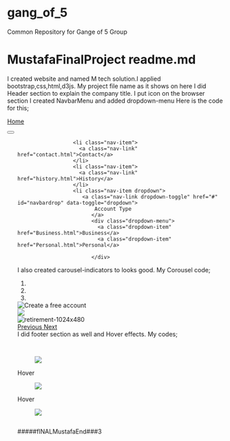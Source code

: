 # gang_of_5
Common Repository for Gange of 5 Group
# MustafaFinalProject readme.md
I created website and named  M tech solution.I applied bootstrap,css,html,d3js.
My project file name as it shows on here <TITLE>BootsrapMustafa</TITLE>
I did Header section to explain the company title.
I put icon on the browser section  <link rel="shortcut icon" href="https://cdn0.iconfinder.com/data/icons/ringtone-music-instruments/512/letter-m-latin-key-512.png">
 I created NavbarMenu and  added dropdown-menu
 Here is the code for this;
    <nav class="navbar navbar-expand-lg navbar-dark bg-info ">
    <a class="navbar-brand nav-link current" href="Bootstrap.mustafa.html">Home</a>
          
   <button class="navbar-toggler" type="button" data-toggle="collapse" data-target="#navbarNav" aria-controls="navbarNav" aria-expanded="false" aria-label="Toggle navigation">
                  <span class="navbar-toggler-icon"></span>
                </button>
                <div class="collapse navbar-collapse" id="navbarNav">
                    <ul class="navbar-nav">
                     
                      <li class="nav-item">
                        <a class="nav-link" href="contact.html">Contact</a>
                      </li>
                      <li class="nav-item">
                        <a class="nav-link" href="history.html">History</a>
                      </li>
                      <li class="nav-item dropdown">
                         <a class="nav-link dropdown-toggle" href="#" id="navbardrop" data-toggle="dropdown">
                             Account Type
                            </a>
                            <div class="dropdown-menu">
                              <a class="dropdown-item" href="Business.html">Business</a>
                              <a class="dropdown-item" href="Personal.html">Personal</a>
                             
                            </div>
 
I also created carousel-indicators to looks good.
My Corousel code;
<div id="carouselExampleIndicators" class="carousel slide" data-ride="carousel">
      <ol class="carousel-indicators">
        <li data-target="#carouselExampleIndicators" data-slide-to="0" class="active"></li>
        <li data-target="#carouselExampleIndicators" data-slide-to="1"></li>
        <li data-target="#carouselExampleIndicators" data-slide-to="2"></li>
      </ol>
      <div class="carousel-inner">
        <div class="carousel-item active">
          <img class="d-block w-100" src="https://images.pexels.com/photos/373543/pexels-photo-373543.jpeg?cs=srgb&dl=light-art-night-373543.jpg&fm=jpg" alt="Create a free account">
        </div>
        <div class="carousel-item">
          <img class="d-block w-100" src="http://www.m-techengineering.co.uk/img/M-Tech%20logo_1000.jpg">
        </div>
        <div class="carousel-item">
          <img class="d-block w-100" src="http://www.mtechsolutionsinc.com/images/M-Tech-logoBlkBgd.jpg" alt="retirement-1024x480">
        </div>
      </div>
      <a class="carousel-control-prev" href="#carouselExampleIndicators" role="button" data-slide="prev">
        <span class="carousel-control-prev-icon" aria-hidden="true"></span>
        <span class="sr-only">Previous</span>
      </a>
      <a class="carousel-control-next" href="#carouselExampleIndicators" role="button" data-slide="next">
        <span class="carousel-control-next-icon" aria-hidden="true"></span>
        <span class="sr-only">Next</span>
      </a>
    </div>
I did footer section as well and Hover effects.
My codes;
  </footer>
  <!-- Footer -->

<h2 id="demo03"></h2>
<div class="hover03 column">
  <div>
    <figure><img src="https://www.besttechie.com/wp-content/uploads/2017/12/coupon-graphic.gif" /></figure>
    <span>Hover</span>
  </div>
  <div>
    <figure><img src="https://encrypted-tbn0.gstatic.com/images?q=tbn:ANd9GcRWAu9d5XFEEWWgLEZ7UthR4tRIypUSfxZYJ4UMoIm9JRvZlMDn" /></figure>
    <span>Hover</span>
  </div>
  <div>
    <figure><img src="https://encrypted-tbn0.gstatic.com/images?q=tbn:ANd9GcT-f3nw1GSrfZqPWM9Ty3teTgYzoYcHVR8LSUDAZyh44nUKT3IAXw" /></figure>
    <span></span>
  </div>
</div>

 #####fINALMustafaEnd###3  
    
